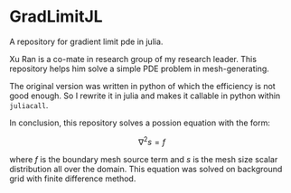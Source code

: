 # GradLimitJL

A repository for gradient limit pde in julia.

Xu Ran is a co-mate in research group of my research leader. This repository helps him solve a simple PDE problem in mesh-generating.

The original version was written in python of which the efficiency is not good enough. So I rewrite it in julia and makes it callable in python within `juliacall`.

In conclusion, this repository solves a possion equation with the form:

$$
\nabla^2 s = f
$$

where $f$ is the boundary mesh source term and $s$ is the mesh size scalar distribution all over the domain. This equation was solved on background grid with finite difference method.